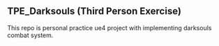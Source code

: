 ## TPE_Darksouls (Third Person Exercise)

This repo is personal practice ue4 project with implementing darksouls combat system.
